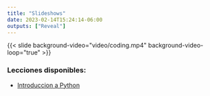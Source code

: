 ```yaml
---
title: "Slideshows"
date: 2023-02-14T15:24:14-06:00
outputs: ["Reveal"]
---
```

{{< slide background-video="video/coding.mp4" background-video-loop="true" >}}

### Lecciones disponibles:

- [Introduccion a Python](01-introduccion-a-python/)
